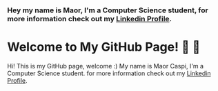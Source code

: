 
### Hey my name is Maor, I'm a Computer Science student,  for more information check out my [Linkedin Profile](https://www.linkedin.com/in/maor-caspi/).



# Welcome to My GitHub Page!  👋 👋

Hi! This is my GitHub page, welcome :)
My name is Maor Caspi, I'm a Computer Science student.
for more information check out my [Linkedin Profile](https://www.linkedin.com/in/maor-caspi/).

